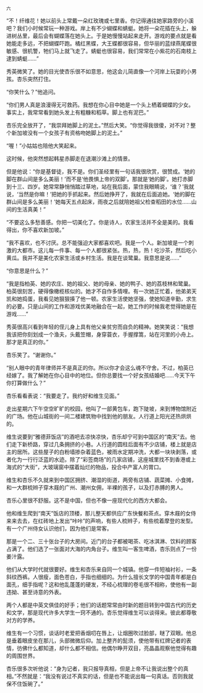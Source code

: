     六 

   “不！纤维花！她以前头上常戴一朵红玫瑰或七里香。你记得通往她家路旁的小溪吧？我们小时候常玩一种游戏。岸上有不少蝴蝶和蜻蜓。她将一朵花插在头上，躲进树丛里，最后会有蝴蝶落在她头上。于是她慢慢站起来走开。游戏的要点就是看她能走多远，不把蝴蝶吓跑。橘红黑蝶，大王蝶都很容易，但华丽的蓝绿燕尾蝶很敏感、很机警，牠们马上就飞走了。蜻蜓也很容易，我们常常在小紫花的石南枝上逮到蜻蜓……”

   秀英微笑了。她的目光使杏乐很不如意思，他这会儿简直像一个河岸上玩耍的小男孩。杏乐突然打住。

   “你笑什么？”他追问。

   “你们男人真是浪漫得无可救药。我想在你心目中她是一个头上栖着蝴蝶的少女。事实上，我常常看到她头发上有粗糠和稻草。脚上也有泥巴。”

   杏乐完全放开了，“我崇拜她脚上的泥土。”然后大笑。“你觉得我很傻，对不对？整个新加坡没有一个女孩子有资格吻她脚上的泥土。”

   “喔！”小姑姑也陪他大笑起来。

   这时候，他突然想起韩星赤脚走在退潮沙滩上的情景。

   但是他说：“你是基督徒，我不是。你们圣经里有一句话我很欣赏，很赞成。‘她的脚在群山间是多么美丽！’而不是‘他畏惧上帝的双脚’。那就是‘她的脚’。她打赤脚到十三、四岁。她常常静悄悄踏过草地，站在我后面，蒙住我眼睛说，‘谁？’我就说，‘当然是你嘛！’把她的手抓起来。然后她挣开了，我就在后面追她。‘她的脚在群山间是多么美丽！’她每天五点起床，雨夜之后就陪她祖父检查稻田的水位……山间的生活真美！”

   “不要这么多愁善感。你把一切美化了。你是诗人，农家生活并不全是美的。我看得出，你不喜欢新加坡。”

   “我不喜欢，也不讨厌。总不能强迫大家都喜欢吧。我是一个人。新加坡是一个刺激的大都市。这儿每一件事、每一个人都很紧张。热，热，热！吃沙茶，然后吃小黄瓜。我并不是美化农家生活或乡村生活。我是在谈鹭巢。我意思是说……”

   “你意思是什么？”

   “我是指柏英、她的农庄、她的祖父、她的母亲、她的鸭子、她的荔枝林和鹭巢。柏英很刻苦，硬得像橄榄核似的。她才不自作多情哩。有一次她正忙着，他弟弟天凯和她捣蛋，我看见她狠狠揍了他一顿。农家生活使她坚强，使她知道辛勤，求生的必要。只是山间的工作和游戏优美地融合在一起，她工作的时候我老觉得她是在游戏……”

   秀英很高兴看到年轻的侄儿身上具有他父亲贫穷而自负的精神。她笑笑说：“我想我该把你刻划成一个渔夫，头戴笠帽，身穿蓑衣，手握撑篙，站在河里的小舟上。那才是真正的你。”

   杏乐笑了。“谢谢你。”

   “别人眼中的青年律师并不是真正的你。所以你才会这么魂不守舍。不过，柏英已经嫁了。我了解她在你心目中的地位。但你总要找一个好女孩结婚吧……今天下午你打算做什么？”

   杏乐看看表说：“我要走了。我约好和维生见面。”

   走出星期六下午空空旷旷的校园，他叫了一部黄包车，跑下陡坡，来到博物馆附近的广场。他在山城街的一间二楼建筑物中找到他的朋友。人行道上阳光还热烘烘的。

   维生说要到“雅德菲饭店”的酒吧去凉快凉快，杏乐却宁可到中国区的“南天”去。他们走下新桥路，穿过几条拥挤的小巷。人行道的圆柱后面有不少店铺，楼上就是店主的居所。这些屋子的白粉墙掺杂着蓝色，被雨水定期冲洗，大都一块块剥落，或者化为一行行泛蓝的水迹。除了“彩签商场”的几家店铺，这座城里找不到香港或上海式的“大街”，大玻璃窗中摆着灿烂的物品，投合中产富人的胃口。

   维生和杏乐不久就来到中国区拥挤、潮湿的街道，两旁有店铺、蔬菜摊、小食摊，和一大群梳辫子穿木屐的广州、潮州女佣，半裸的孩子，以及打赤膊的男人。

   杏乐心里很不舒服。这不是中国，但也不像一座现代化的西方大都会。

   他和维生爬到“南天”饭店的顶楼，那儿整天都供应广东快餐和茶点。穿木屐的女侍来来去去，在红砖地上发出“咔咔”的声响，有些人梳辫子，有些梳着摩登的发型。有一个广州侍女认识他们，因为他们是常客。

   那是一个二、三十张台子的大房间。近门的台子都被喝茶、吃冰淇淋、饮料的顾客占满了。他们选了一张面对大海的内角台子。维生叫一客生啤酒，杏乐则点了一份姜汁露。

   他们从大学时代就很要好。维生和杏乐来自同一个城镇。他穿一件短袖衬衫，一条斜纹西裤。人很瘦，面色苍白，手指也细细的。为什么擅长文学的中国青年都是白面孔，细手指呢？这和他乱蓬蓬的硬发，不经心梳理的卷毛很不相称，使他有一副违拗、甚至诗意的外表。

   两个人都是中英文俱佳的好手；他们的话题常常由时新的题目转到中国古代的历史和文学，那是现代许多大学生一窍不通的。杏乐觉得维生可以谈得来。彼此都尊敬对方的学养。

   维生有一个习惯，谈话时老爱把香烟叨在唇上，让烟圈吹过脸部，瞇了双眼。他总是垂着眼皮坐在那儿，头部微微后仰。加上整齐的髭须，使他带有红牌记者的表情，彷佛什么都知道，却什么都不相信。他偶尔睁开双目，亮晶晶观察他觉得有趣的周围世界。

   杏乐很多次听他说：“身为记者，我只报导真相，但是上帝不让我说出整个的真相。”不然就是：“我没有说过不真实的话，但是也不能说出每一句真话。否则我就保不住饭碗了。”

